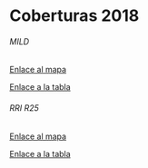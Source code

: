 <HEAD><!-- Global site tag (gtag.js) - Google Analytics -->
<script async src="https://www.googletagmanager.com/gtag/js?id=UA-114978916-1"></script>
<script>
  window.dataLayer = window.dataLayer || [];
  function gtag(){dataLayer.push(arguments);}
  gtag('js', new Date());

  gtag('config', 'UA-114978916-1');
</script><HEAD>


# Coberturas 2018

###### MILD

[Enlace al mapa](https://bimcp.github.io/cobertura2018/mapa_itn.html)

[Enlace a la tabla](https://bimcp.github.io/cobertura2018/tabla_itn.html)




###### RRI R25

[Enlace al mapa](https://bimcp.github.io/cobertura2018/mapa_irs.html)

[Enlace a la tabla](https://bimcp.github.io/cobertura2018/tabla_irs.html)
